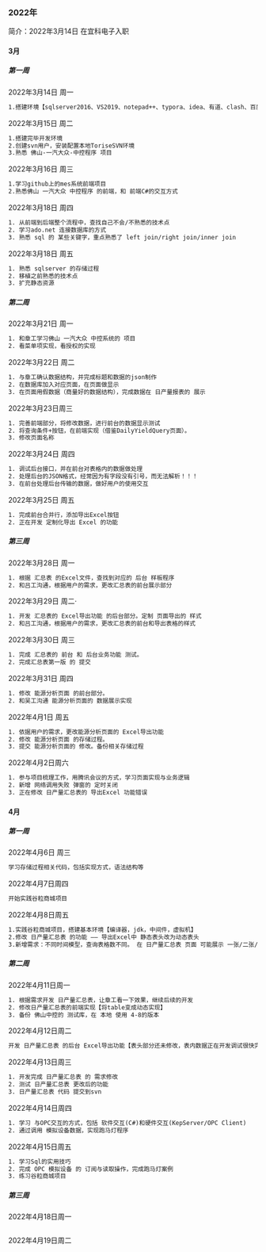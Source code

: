 ### 2022年

简介：2022年3月14日 在宜科电子入职

#### 3月

##### 第一周

2022年3月14日 周一

```txt
1.搭建环境【sqlserver2016、VS2019、notepad++、typora、idea、有道、clash、百度云盘、谷歌浏览器、迅雷、snipaste截图软件、office2016专业版】
```

2022年3月15日 周二

```txt
1.搭建完毕开发环境
2.创建svn用户，安装配置本地ToriseSVN环境
3.熟悉 佛山-一汽大众-中控程序 项目
```

2022年3月16日 周三

```txt
1.学习github上的mes系统前端项目
2.熟悉佛山 一汽大众 中控程序 的前端，和 前端C#的交互方式
```

2022年3月18日 周四

```txt
1. 从前端到后端整个流程中，查找自己不会/不熟悉的技术点
2. 学习ado.net 连接数据库的方式
3. 熟悉 sql 的 某些关键字，重点熟悉了 left join/right join/inner join
```

2022年3月18日 周五

```txt
1. 熟悉 sqlserver 的存储过程
2. 移植之前熟悉的技术点
3. 扩充静态资源
```

##### 第二周

2022年3月21日 周一

```txt
1. 和章工学习佛山 一汽大众 中控系统的 项目
2. 看菜单项实现，看授权的实现
```

2022年3月22日 周二

```txt
1. 与章工确认数据结构，并完成标题和数据的json制作
2. 在数据库加入对应页面，在页面做显示
3. 在页面用假数据（商量好的数据结构），完成数据在 日产量报表的 展示
```

2022年3月23日周三

```txt
1. 完善前端部分，将修改数据，进行前台的数据显示测试
2. 将查询条件+按钮，在前端实现（借鉴DailyYieldQuery页面）。
3. 修改页面名称
```

2022年3月24日 周四

```txt
1. 调试后台接口，并在前台对表格内的数据做处理
2. 处理后台的JSON格式，经常因为有字段没有引号，而无法解析！！！
3. 在前台处理后台传输的数据，做好用户的使用交互
```

2022年3月25日 周五

```txt
1. 完成前台合并行，添加导出Excel按钮
2. 正在开发 定制化导出 Excel 的功能
```



##### 第三周

2022年3月28日 周一

```txt
1. 根据 汇总表 的Excel文件，查找到对应的 后台 样板程序
2. 和吕工沟通，根据用户的需求，更改汇总表的前台展示部分
```

2022年3月29日 周二·

```txt
1. 开发 汇总表的 Excel导出功能 的后台部分。定制 页面导出的 样式
2. 和吕工沟通，根据用户的需求，更改汇总表的前台和导出表格的样式
```

2022年3月30日 周三

```txt
1. 完成 汇总表的 前台 和 后台业务功能 测试。
2. 完成汇总表第一版 的 提交 
```

2022年3月31日 周四

```txt
1. 修改 能源分析页面 的前台部分。
2. 和吴工沟通 能源分析页面的 数据展示实现
```

2022年4月1日 周五

```txt
1. 依据用户的需求，更改能源分析页面的 Excel导出功能
2. 修改 能源分析页面 的存储过程。
3. 提交 能源分析页面的 修改。备份相关存储过程
```

2022年4月2日周六

```txt
1. 参与项目梳理工作，用腾讯会议的方式，学习页面实现与业务逻辑
2. 新增 网络调用失败 弹窗的 定时关闭
3. 正在修改 日产量汇总表的 导出Excel 功能错误
```



#### 4月

##### 第一周

2022年4月6日 周三

```txt
学习存储过程相关代码，包括实现方式，语法结构等
```

2022年4月7日周四

```txt
开始实践谷粒商城项目
```

2022年4月8日周五

```txt
1.实践谷粒商城项目，搭建基本环境【编译器，jdk，中间件，虚拟机】
2.修改 日产量汇总表 的功能 —— 导出Excel中 静态表头改为动态表头
3.新增需求：不同时间模型，查询表格数不同。 在 日产量汇总表 页面 可能展示 一张/二张/三张 表，并导出
```

##### 第二周

2022年4月11日周一

```txt
1. 根据需求开发 日产量汇总表，让章工看一下效果，继续后续的开发
2. 修改日产量汇总表的前端实现【将table变成动态实现】
3. 备份 佛山中控的 测试库，在 本地 使用 4-8的版本
```

2022年4月12日周二

```txt
开发 日产量汇总表 的后台 Excel导出功能【表头部分还未修改，表内数据正在开发调试很快完成】
```

2022年4月13日周三

```txt
1. 开发完成 日产量汇总表 的 需求修改
2. 测试 日产量汇总表 更改后的功能
3. 日产量汇总表 代码 提交到svn
```

2022年4月14日周四

```txt
1. 学习 与OPC交互的方式，包括 软件交互(C#)和硬件交互(KepServer/OPC Client)
2. 通过调用 模拟设备数据，实现跑马灯程序
```

2022年4月15日周五

```txt
1. 学习Sql的实用技巧
2. 完成 OPC 模拟设备 的 订阅与读取操作，完成跑马灯案例
3. 练习谷粒商城项目
```

##### 第三周

2022年4月18日周一

```txt
```

2022年4月19日周二

```txt
```

